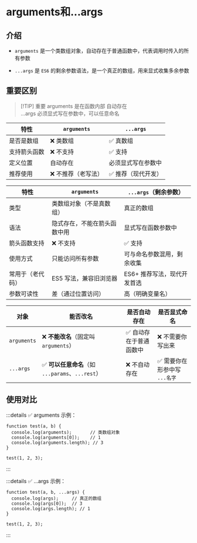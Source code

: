 # arguments和...args  

## 介绍  

- `arguments` 是一个类数组对象，自动存在于普通函数中，代表调用时传入的所有参数

- `...args` 是 `ES6` 的剩余参数语法，是一个真正的数组，用来显式收集多余参数

## 重要区别

> [!TIP] 重要
> arguments 是在函数内部 自动存在  
>...args 必须显式写在参数中，可以任意命名

| 特性     | `arguments` | `...args`  |
| ------ | ----------- | ---------- |
| 是否是数组  | ❌ 类数组       | ✅ 真数组      |
| 支持箭头函数 | ❌ 不支持       | ✅ 支持       |
| 定义位置   | 自动存在        | 必须显式写在参数中  |
| 推荐使用   | ❌ 不推荐（老写法）  | ✅ 推荐（现代开发） |


| 特性       | `arguments`    | `...args`（剩余参数）  |
| -------- | -------------- | ---------------- |
| 类型       | 类数组对象（不是真数组）   | 真正的数组            |
| 语法       | 隐式存在，不能在箭头函数中用 | 显式写在函数参数中        |
| 箭头函数支持   | ❌ 不支持          | ✅ 支持             |
| 使用方式     | 只能访问所有参数       | 可与命名参数混用，剩余收集    |
| 常用于（老代码） | ES5 写法，兼容旧浏览器  | ES6+ 推荐写法，现代开发首选 |
| 参数可读性    | 差（通过位置访问）      | 高（明确变量名）         |


| 对象          | 能否改名                                  | 是否自动存在       | 是否显式命名             |
| ----------- | ------------------------------------- | ------------ | ------------------ |
| `arguments` | ❌ **不能改名**（固定叫 `arguments`）           | ✅ 自动存在于普通函数中 | ❌ 不需要你写出来          |
| `...args`   | ✅ **可以任意命名**（如 `...params`、`...rest`） | ❌ 不自动存在      | ✅ 需要你在形参中写 `...名字` |




## 使用对比  

:::details ✅ arguments 示例：
```
function test(a, b) {
  console.log(arguments);       // 类数组对象
  console.log(arguments[0]);    // 1
  console.log(arguments.length); // 3
}

test(1, 2, 3);

```
:::

:::details ✅ ...args 示例：
```
function test(a, b, ...args) {
  console.log(args);     // 真正的数组
  console.log(args[0]);  // 3
  console.log(args.length); // 1
}

test(1, 2, 3);

```
:::